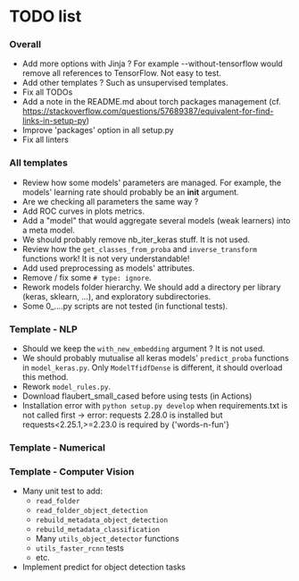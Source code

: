# TODO list


### Overall

- Add more options with Jinja ? For example --without-tensorflow would remove all references to TensorFlow. Not easy to test.
- Add other templates ? Such as unsupervised templates.
- Fix all TODOs
- Add a note in the README.md about torch packages management (cf. https://stackoverflow.com/questions/57689387/equivalent-for-find-links-in-setup-py)
- Improve 'packages' option in all setup.py
- Fix all linters


### All templates

- Review how some models' parameters are managed. For example, the models' learning rate should probably be an __init__ argument.
- Are we checking all parameters the same way ?
- Add ROC curves in plots metrics.
- Add a "model" that would aggregate several models (weak learners) into a meta model.
- We should probably remove nb_iter_keras stuff. It is not used.
- Review how the `get_classes_from_proba` and `inverse_transform` functions work! It is not very understandable!
- Add used preprocessing as models' attributes.
- Remove / fix some `# type: ignore`.
- Rework models folder hierarchy. We should add a directory per library (keras, sklearn, ...), and exploratory subdirectories.
- Some 0_....py scripts are not tested (in functional tests).


### Template - NLP

- Should we keep the `with_new_embedding` argument ? It is not used.
- We should probably mutualise all keras models' `predict_proba` functions in `model_keras.py`. Only `ModelTfidfDense` is different, it should overload this method.
- Rework `model_rules.py`.
- Download flaubert_small_cased before using tests (in Actions)
- Installation error with `python setup.py develop` when requirements.txt is not called first -> error: requests 2.28.0 is installed but requests<2.25.1,>=2.23.0 is required by {'words-n-fun'}


### Template - Numerical


### Template - Computer Vision

- Many unit test to add:
	- `read_folder`
	- `read_folder_object_detection`
	- `rebuild_metadata_object_detection`
	- `rebuild_metadata_classification`
	- Many `utils_object_detector` functions
	- `utils_faster_rcnn` tests
	- etc.
- Implement predict for object detection tasks
